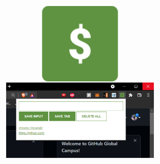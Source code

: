 <p align="center">
  <img src="./icon.png" width="200" height="200" /> <img src="./Screenshot_1.png"  height="200" />
</p>
